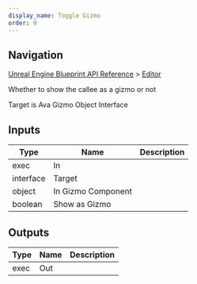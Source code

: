 ```yaml
---
display_name: Toggle Gizmo
order: 9
---
```

## Navigation

[Unreal Engine Blueprint API Reference](https://dev.epicgames.com/documentation/en-us/unreal-engine/BlueprintAPI) > [Editor](https://dev.epicgames.com/documentation/en-us/unreal-engine/BlueprintAPI/Editor)

Whether to show the callee as a gizmo or not

Target is Ava Gizmo Object Interface

## Inputs

| Type | Name | Description |
| --- | --- | --- |
| exec | In |  |
| interface | Target |  |
| object | In Gizmo Component |  |
| boolean | Show as Gizmo |  |

## Outputs

| Type | Name | Description |
| --- | --- | --- |
| exec | Out |  |
